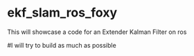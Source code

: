 # ekf_slam_ros_foxy
This will showcase a code for an Extender Kalman Filter on ros

#I will try to build as much as possible


